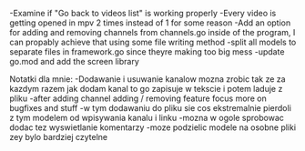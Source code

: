 -Examine if "Go back to videos list" is working properly
-Every video is getting opened in mpv 2 times instead of 1 for some reason
-Add an option for adding and removing channels from channels.go inside of the program, I can propably achieve that using some file writing method
-split all models to separate files in framework.go since theyre making too big mess
-update go.mod and add the screen library


Notatki dla mnie:
-Dodawanie i usuwanie kanalow mozna zrobic tak ze za kazdym razem jak dodam kanal to go zapisuje w tekscie i potem laduje z pliku
-after adding channel adding / removing feature focus more on bugfixes and stuff
-w tym dodawaniu do pliku sie cos ekstremalnie pierdoli z tym modelem od wpisywania kanalu i linku
-mozna w ogole sprobowac dodac tez wyswietlanie komentarzy
-moze podzielic modele na osobne pliki zey bylo bardziej czytelne
